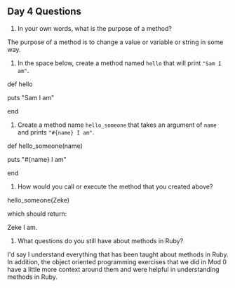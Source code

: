 ## Day 4 Questions

1. In your own words, what is the purpose of a method?

The purpose of a method is to change a value or variable or string in some way.

1. In the space below, create a method named `hello` that will print `"Sam I am"`.

def hello

  puts "Sam I am"

end  

1. Create a method name `hello_someone` that takes an argument of `name` and prints `"#{name} I am"`.

def hello_someone(name)

  puts "#{name} I am"

end   

1. How would you call or execute the method that you created above?

hello_someone(Zeke)

which should return:

Zeke I am.

1. What questions do you still have about methods in Ruby?

I'd say I understand everything that has been taught about methods in Ruby. In addition, the object oriented programming exercises that we did in Mod 0 have a little more context around them and were helpful in understanding methods in Ruby.

